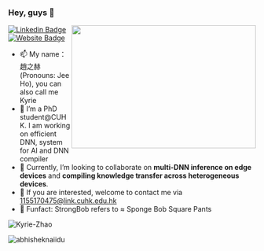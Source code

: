 ### Hey, guys 👋
<img align="right" height="250" width="375" alt="" src="https://raw.githubusercontent.com/iampavangandhi/iampavangandhi/master/gifs/dino.gif" />

[![Linkedin Badge](https://img.shields.io/badge/-LinkedIn-0e76a8?style=flat-square&logo=Linkedin&logoColor=white)](https://www.linkedin.com/in/zhihe-kyrie-zhao-77003814b/)
[![Website Badge](https://img.shields.io/badge/Website-3b5998?style=flat-square&logo=google-chrome&logoColor=white)](https://kyrie-zhao.github.io/)
- 📫 My name：趙之赫 (Pronouns: Jee Ho), you can also call me Kyrie
- 💬 I’m a PhD student@CUHK. I am working on efficient DNN, system for AI and DNN compiler
- 👯 Currently, I’m looking to collaborate on **multi-DNN inference on edge devices** and **compiling knowledge transfer across heterogeneous devices**.
- 🔭 If you are interested, welcome to contact me via 1155170475@link.cuhk.edu.hk
- 🌱 Funfact: StrongBob refers to ≈ Sponge Bob Square Pants

<p align="left"> <img src="https://komarev.com/ghpvc/?username=Kyrie-Zhao&label=Profile%20views&color=b46cff&style=plastic" alt="Kyrie-Zhao" /> </p>

<p align="left"> <img src="https://github-readme-stats.vercel.app/api?username=Kyrie-Zhao&show_icons=true&theme=gotham" alt="abhisheknaiidu" />
